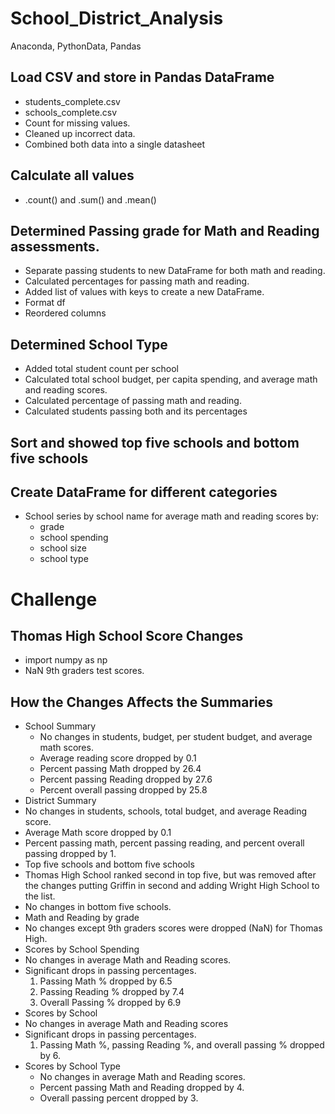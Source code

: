 # School_District_Analysis
Anaconda, PythonData, Pandas

## Load CSV and store in Pandas DataFrame
- students_complete.csv
- schools_complete.csv
- Count for missing values.
- Cleaned up incorrect data.
- Combined both data into a single datasheet

## Calculate all values
- .count() and .sum() and .mean()

## Determined Passing grade for Math and Reading assessments.
- Separate passing students to new DataFrame for both math and reading.
- Calculated percentages for passing math and reading.
- Added list of values with keys to create a new DataFrame.
- Format df
- Reordered columns

## Determined School Type
- Added total student count per school
- Calculated total school budget, per capita spending, and average math and reading scores.
- Calculated percentage of passing math and reading.
- Calculated students passing both and its percentages

## Sort and showed top five schools and bottom five schools

## Create DataFrame for different categories
- School series by school name for average math and reading scores by:
  - grade
  - school spending
  - school size
  - school type
  
# Challenge

## Thomas High School Score Changes
- import numpy as np
- NaN 9th graders test scores.

## How the Changes Affects the Summaries
- School Summary
  - No changes in students, budget, per student budget, and average math scores.
  - Average reading score dropped by 0.1
  - Percent passing Math dropped by 26.4
  - Percent passing Reading dropped by 27.6
  - Percent overall passing dropped by 25.8
 - District Summary
  - No changes in students, schools, total budget, and average Reading score.
  - Average Math score dropped by 0.1
  - Percent passing math, percent passing reading, and percent overall passing dropped by 1.
 - Top five schools and bottom five schools
  - Thomas High School ranked second in top five, but was removed after the changes putting Griffin in second and adding Wright High School to the list.
  - No changes in bottom five schools.
 - Math and Reading by grade
  - No changes except 9th graders scores were dropped (NaN) for Thomas High.
 - Scores by School Spending
  - No changes in average Math and Reading scores.
  - Significant drops in passing percentages.
    1. Passing Math % dropped by 6.5
    2. Passing Reading % dropped by 7.4
    3. Overall Passing % dropped by 6.9
 - Scores by School
  - No changes in average Math and Reading scores
  - Significant drops in passing percentages.
    1. Passing Math %, passing Reading %, and overall passing % dropped by 6.
  - Scores by School Type
    - No changes in average Math and Reading scores.
    - Percent passing Math and Reading dropped by 4.
    - Overall passing percent dropped by 3.
